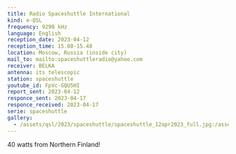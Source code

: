 ```yaml
---
title: Radio Spaceshuttle International
kind: e-QSL
frequency: 9290 kHz
language: English
reception_date: 2023-04-12
reception_time: 15.08-15.48
location: Moscow, Russia (inside city)
mail_to: mailto:spaceshuttleradio@yahoo.com
receiver: BELKA
antenna: its telescopic
station: spaceshuttle
youtube_id: FpVc-GQU5HI
report_sent: 2023-04-12
responce_sent: 2023-04-17
responce_received: 2023-04-17
serie: spaceshuttle
gallery:
  - /assets/qsl/2023/spaceshuttle/spaceshuttle_12apr2023_full.jpg:/assets/qsl/2023/spaceshuttle/spaceshuttle_12apr2023_small.jpg
---
```


40 watts from Northern Finland!
